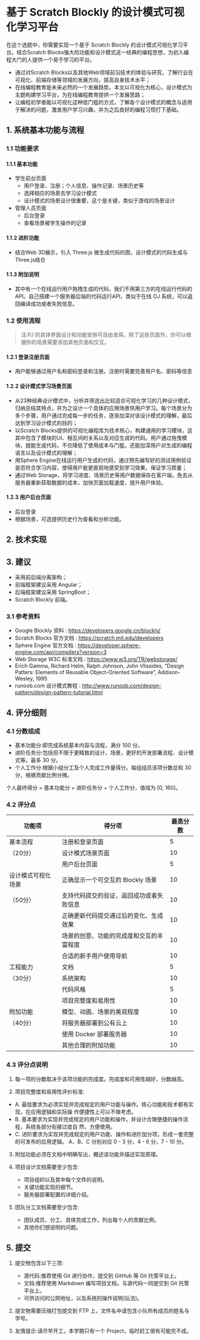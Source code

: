 # 基于 Scratch Blockly 的设计模式可视化学习平台

在这个选题中，你需要实现一个基于 Scratch Blockly 的设计模式可视化学习平台。结合Scratch Blocks强大的功能和设计模式这一经典的编程思想，为初入编程大门的人提供一个易于学习的平台。

- 通过对Scratch Blocks以及其他Web领域前沿技术的体验与研究，了解行业在可视化、前端存储等领域的发展方向，提高自身技术水平；
- 在线编程教育是未来必然的一个发展趋势。本文以可视化为核心，设计模式为主题构建学习平台，为在线编程教育提供一个发展思路；
- 让编程初学者能以可视化这种低门槛的方式，了解各个设计模式的概念与适用于解决的问题，激发用户学习兴趣，并为之后良好的编程习惯打下基础。



## 1. 系统基本功能与流程

### 1.1 功能要求

#### 1.1.1 基本功能

- 学生前台页面
    - 用户登录、注册；个人信息、操作记录、场景历史等
    - 选择相应的场景去学习设计模式
    - 设计模式的场景设计很重要，这个是关键，类似于游戏的场景设计
- 管理人员页面
    - 后台登录
    - 查看场景被学生操作的记录

#### 1.1.2 进阶功能

- 结合Web 3D展示，引入 Three.js 做生成代码的图，设计模式的代码生成与Three.js结合 

#### 1.1.3 附加说明

- 其中有一个在线运行用户拖拽生成的代码，我们不用第三方的在线运行代码的API。自己搭建一个服务器后端的代码运行API，类似于在线 OJ 系统，可以返回编译成功或者失败信息。

### 1.2 使用流程

> 注:PJ 的具体界面设计和功能安排可自由发挥。除了这些页面外，你可以根据你的场景需要添加其他页面和交互。

#### 1.2.1 登录注册页面

- 用户能够通过用户名和密码登录和注册。注册时需要完善用户名、密码等信息

#### 1.2.2 设计模式学习场景页面

- 从23种经典设计模式中，分析并筛选出比较适合可视化学习的几种设计模式，归纳总结其特点，并为之设计一个具体的应用场景供用户学习。每个场景分为多个步骤，用户通过完成每一步的任务，逐渐加深对该设计模式的理解，最后达到学习设计模式的目的；
- 以Scratch Blocks提供的可视化编程库为技术核心，构建通用的学习模块，这其中包含了模块的UI、相互间的关系以及对应生成的代码。用户通过拖曳模块，就能生成代码，不仅降低了使用成本与门槛，还能加深用户对生成的编程语言以及设计模式的理解；
- 用Sphere Engine在线运行用户生成的代码，通过预先编写好的测试用例验证是否符合学习内容，使得用户能更直观地感受到学习效果，保证学习质量；
- 通过Web Storage，将学习进度、场景历史等用户数据保存在客户端，免去从服务器重新获取数据的成本，加快页面加载速度，提升用户体验。


#### 1.2.3 用户后台页面
  
- 后台登录
- 根据场景，可选提供历史行为查看和分析功能。

## 2. 技术实现

## 3. 建议

- 采用前后端分离架构；
- 前端框架建议采用 Angular；
- 后端框架建议采用 SpringBoot；
- Scratch Blockly 前端。



### 3.1 参考资料

- Google Blockly 资料 : https://developers.google.cn/blockly/
- Scratch Blocks 官方文档 : https://scratch.mit.edu/developers
- Sphere Engine 官方文档 : https://developer.sphere-engine.com/api/compilers?version=3
- Web Storage W3C 标准文档 : https://www.w3.org/TR/webstorage/
- Erich Gamma, Richard Helm, Ralph Johnson, John Vlissides, “Design Patters: Elements of Reusable Object-Oriented Software”, Addison-Wesley, 1995
- runoob.com 设计模式教程 : http://www.runoob.com/design-pattern/design-pattern-tutorial.html




## 4. 评分细则 

### 4.1 分数组成

- 基本功能分:即完成系统基本内容与流程，满分 100 分。 
- 进阶任务分:包括但不限于更精致的设计、场景，更好的开发部署流程、设计模式等。最多 30 分。 
- 个人工作分:根据小组分工及个人完成工作量得分。每组组员该项分数总和 30 分，根据贡献比例分摊。

个人最终得分 = 基本功能分 + 进阶任务分 + 个人工作分，值域为 [0, 160]。 

### 4.2 评分点


|功能项 | 得分项 | 最高分数|
| ------ | ------ | ------ |
| 基本流程 |注册和登录页面| 5|
|（20分）| 设计模式场景页面 |10|
||用户后台页面 |5|
|设计模式可视化场景 |正确显示一个可交互的 Blockly 场景 |10|
|（50分） |支持代码提交的验证，返回成功或者失败信息| 10|
||正确更新代码提交通过后的变化、生成效果| 10|
||场景的创意、功能的完成度和交互的丰富程度 |10|
||合适的新手用户使用导航 |10|
|工程能力| 文档 |5|
|（30分）| 系统架构 |10|
||代码风格| 5|
||项目完整度和易用性 |10|
|附加功能 |模型、动画、场景的美观程度| 10|
|（40分）| 将服务器部署到公有云上 |10|
||使用 Docker 部署服务器 |10|
||其他合理的附加功能 |10|


### 4.3 评分点说明

1. 每一项的分数取决于该项功能的完成度。完成度和可用性越好，分数越高。 

2. 项目完整度和易用性评价标准:

- A. 最低要求为必须实现并完成规定的用户功能与操作。核心功能和技术都有实现，在应用逻辑和实际操 作便捷性上可以不做考虑。
- B. 基本要求为实现并完成规定的用户功能和操作，并设计合理便捷的操作流程，系统各部分衔接过度自 然，方便使用。
- C. 进阶要求为实现并完成规定的用户功能、操作和进阶加分项，形成一套完整的可发布的应用逻辑。 A、B、C 分别对应 0 - 3 分，4 - 6 分，7 - 10 分。

3. 附加功能必须在文档中明确写出，概述该功能并描述实现原理。 

4. 项目设计文档需要至少包含:
    - 项目组织以及其中每个文件的说明。
    - 关键功能实现的细节。
    - 服务器部署配置的详细介绍。

5. 团队分工文档需要至少包含: 
    - 团队成员、分工、具体完成工作，列出每个人的贡献比例。
    - 其他你们想说明的问题。 
    
## 5. 提交

1. 提交物包含以下三项:
    - 源代码:推荐使用 Git 进行协作，提交到 GitHub 等 Git 托管平台上。 
    - 文档:推荐使用 Markdown 编写项目文档，与源代码一同提交到 Git 托管平台上。 
    - 可供访问的公网地址，以及系统的操作说明(玩法)。

2. 提交物需要压缩打包提交到 FTP 上，文件名中请包含小队所有成员的姓名与学号。 

3. 友情提示:请尽早开工，本学期只有一个 Project，临时赶工很有可能完不成。